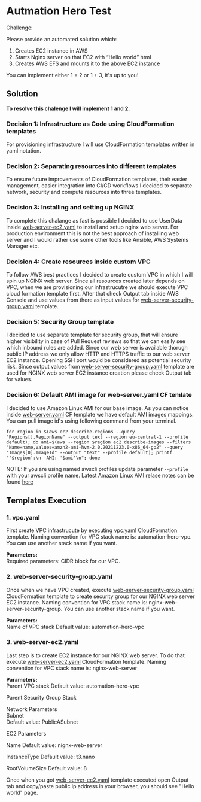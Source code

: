 # Autmation Hero Test

Challenge:

Please provide an automated solution which:
1. Creates EC2 instance in AWS
2. Starts Nginx server on that EC2 with “Hello world” html
3. Creates AWS EFS and mounts it to the above EC2 instance

You can implement either 1 + 2 or 1 + 3, it's up to you!

## Solution
**To resolve this chalenge I will implement 1 and 2.**

### Decision 1: Infrastructure as Code using CloudFormation templates
For provisioning infrastructure I will use CloudFormation templates written in yaml notation.

### Decision 2: Separating resources into different templates
To ensure future improvements of CloudFormation templates, their easier management, easier integration into CI/CD workflows I decided to separate network, security and compute resources into three templates.

### Decision 3: Installing and setting up NGINX
To complete this chalange as fast is possible I decided to use UserData inside [web-server-ec2.yaml](/web-server-ec2.yaml) to install and setup nginx web server. 
For production environment this is not the best approach of installing web server and I would rather use some other tools like Ansible, AWS Systems Manager etc. 

### Decision 4: Create resources inside custom VPC
To follow AWS best practices I decided to create custom VPC in which I will spin up NGINX web server. 
Since all resources created later depends on VPC, when we are provisioning our infrastrucutre we should execute VPC cloud formation template first. After that check Output tab inside AWS Console and use values from there as input values for [web-server-security-group.yaml](/web-server-security-group.yaml]) template. 

### Decision 5: Security Group template  
I decided to use separate template for security group, that will ensure higher visibility in case of Pull Request reviews so that we can easily see which inbound rules are added. Since our web server is available thorugh public IP address we only allow HTTP and HTTPS traffic to our web server EC2 instance. Opening SSH port would be considered as potential security risk. 
Since output values from [web-server-security-group.yaml](/web-server-security-group.yaml) template are used for NGINX web server EC2 instance creation please check Output tab for values.


### Decision 6: Default AMI image for web-server.yaml CF temlate  
I decided to use Amazon Linux AMI for our base image. As you can notice inside [web-server.yaml](/web-server.yaml) CF template we have default AMI images mappings. You can pull image id's using following command from your terminal.
```
for region in $(aws ec2 describe-regions --query "Regions[].RegionName" --output text --region eu-central-1 --profile default); do ami=$(aws --region $region ec2 describe-images --filters "Name=name,Values=amzn2-ami-hvm-2.0.20211223.0-x86_64-gp2" --query "Images[0].ImageId" --output "text" --profile default); printf "'$region':\n  AMI: '$ami'\n"; done
```

NOTE: If you are using named awscli profiles update parameter `--profile` with your awscli profile name.
Latest Amazon Linux AMI relase notes can be found [here](https://aws.amazon.com/amazon-linux-2/release-notes/)

## Templates Execution  

### 1. vpc.yaml  
First create VPC infrastrucute by executing [vpc.yaml](/vpc.yaml) CloudFormation template.
Naming convention for VPC stack name is: automation-hero-vpc. 
You can use another stack name if you want.  

**Parameters:**  
Required parameters: CIDR block for our VPC.  

### 2. web-server-security-group.yaml  
Once when we have VPC created, execute [web-server-security-group.yaml](/web-server-security-group.yaml) CloudFormation template to create security group for our NGINX web server EC2 instance.
Naming convention for VPC stack name is: nginx-web-server-security-group. 
You can use another stack name if you want.  

**Parameters:**  
Name of VPC stack
Default value: automation-hero-vpc

### 3. web-server-ec2.yaml  
Last step is to create EC2 instance for our NGINX web server. To do that execute [web-server-ec2.yaml](/web-server-ec2.yaml) CloudFormation template. 
Naming convention for VPC stack name is: nginx-web-server

**Parameters:**  
Parent VPC stack
Default value: automation-hero-vpc

Parent Security Group Stack

Network Parameters  
Subnet  
Default value: PublicASubnet

EC2 Parameters

Name
Default value: nignx-web-server

InstanceType
Default value: t3.nano

RootVolumeSize
Default value: 8

Once when you got [web-server-ec2.yaml](/web-server-ec2.yaml) template executed open Output tab and copy/paste public ip address in your browser, you should see "Hello world" page.


